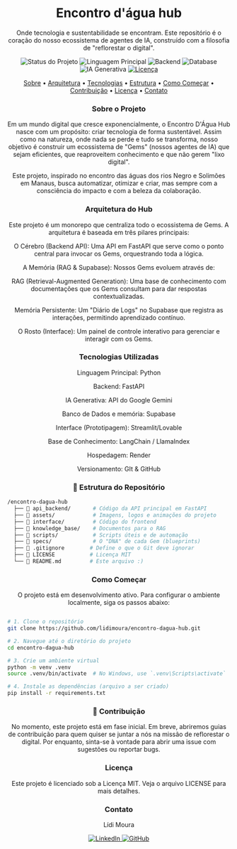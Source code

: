 <div align="center">

# Encontro d'água hub 
Onde tecnologia e sustentabilidade se encontram. Este repositório é o coração do nosso ecossistema de agentes de IA, construído com a filosofia de "reflorestar o digital".

</div>

<p align="center">
<img src="https://img.shields.io/badge/Status-Em%20Desenvolvimento-blue" alt="Status do Projeto">
<img src="https://img.shields.io/badge/Linguagem-Python-3776AB?logo=python&logoColor=white" alt="Linguagem Principal">
<img src="https://img.shields.io/badge/Backend-FastAPI-009688?logo=fastapi&logoColor=white" alt="Backend">
<img src="https://img.shields.io/badge/Database-Supabase-3ECF8E?logo=supabase&logoColor=white" alt="Database">
<img src="https://img.shields.io/badge/AI-Google%20Gemini-8952FF?logo=google&logoColor=white" alt="IA Generativa">
<a href="https://www.google.com/search?q=LICENSE">
<img src="https://img.shields.io/badge/License-MIT-yellow.svg" alt="Licença">
</a>
</p>

<p align="center">
<a href="#-sobre-o-projeto">Sobre</a> •
<a href="#-arquitetura-do-hub">Arquitetura</a> •
<a href="#-tecnologias-utilizadas">Tecnologias</a> •
<a href="#-estrutura-do-repositório">Estrutura</a> •
<a href="#-como-começar">Como Começar</a> •
<a href="#-contribuição">Contribuição</a> •
<a href="#-licença">Licença</a> •
<a href="#-contato">Contato</a>
</p>

<h3 align= "center"> Sobre o Projeto </h3>
<div align= "center">Em um mundo digital que cresce exponencialmente, o Encontro D'Água Hub nasce com um propósito: criar tecnologia de forma sustentável. Assim como na natureza, onde nada se perde e tudo se transforma, nosso objetivo é construir um ecossistema de "Gems" (nossos agentes de IA) que sejam eficientes, que reaproveitem conhecimento e que não gerem "lixo digital".

Este projeto, inspirado no encontro das águas dos rios Negro e Solimões em Manaus, busca automatizar, otimizar e criar, mas sempre com a consciência do impacto e com a beleza da colaboração. </div>

<h3 align= "center"> Arquitetura do Hub </h3>
<div align= "center">Este projeto é um monorepo que centraliza todo o ecossistema de Gems. A arquitetura é baseada em três pilares principais:

O Cérebro (Backend API): Uma API em FastAPI que serve como o ponto central para invocar os Gems, orquestrando toda a lógica.

A Memória (RAG & Supabase): Nossos Gems evoluem através de:

RAG (Retrieval-Augmented Generation): Uma base de conhecimento com documentações que os Gems consultam para dar respostas contextualizadas.

Memória Persistente: Um "Diário de Logs" no Supabase que registra as interações, permitindo aprendizado contínuo.

O Rosto (Interface): Um painel de controle interativo para gerenciar e interagir com os Gems. </div>

<h3 align= "center"> Tecnologias Utilizadas </h3>
<div align= "center">Linguagem Principal: Python

Backend: FastAPI

IA Generativa: API do Google Gemini

Banco de Dados e memória: Supabase

Interface (Prototipagem): Streamlit/Lovable

Base de Conhecimento: LangChain / LlamaIndex

Hospedagem: Render

Versionamento: GIt & GitHub</div>

<h3 align= "center"> 📁 Estrutura do Repositório </h3>

```bash
/encontro-dagua-hub
  ├── 📂 api_backend/       # Código da API principal em FastAPI
  ├── 📂 assets/            # Imagens, logos e animações do projeto
  ├── 📂 interface/         # Código do frontend
  ├── 📂 knowledge_base/    # Documentos para o RAG
  ├── 📂 scripts/           # Scripts úteis e de automação
  ├── 📂 specs/             # O "DNA" de cada Gem (blueprints)
  ├── 📄 .gitignore        # Define o que o Git deve ignorar
  ├── 📄 LICENSE           # Licença MIT
  └── 📄 README.md         # Este arquivo :)
  ```

<h3 align= "center"> Como Começar </h3>
<div align= "center"> O projeto está em desenvolvimento ativo. Para configurar o ambiente localmente, siga os passos abaixo: </div>

``` bash

# 1. Clone o repositório
git clone https://github.com/lidimoura/encontro-dagua-hub.git

# 2. Navegue até o diretório do projeto
cd encontro-dagua-hub

# 3. Crie um ambiente virtual
python -m venv .venv
source .venv/bin/activate  # No Windows, use `.venv\Scripts\activate`

# 4. Instale as dependências (arquivo a ser criado)
pip install -r requirements.txt
```
<h3 align= "center"> 🤝 Contribuição </h3>
<div align= "center">No momento, este projeto está em fase inicial. Em breve, abriremos guias de contribuição para quem quiser se juntar a nós na missão de reflorestar o digital. Por enquanto, sinta-se à vontade para abrir uma issue com sugestões ou reportar bugs. </div>

<h3 align= "center">  Licença </h3>
<div align= "center">Este projeto é licenciado sob a Licença MIT. Veja o arquivo LICENSE para mais detalhes.

<h3 align= "center">  Contato </h3>
<div align="center">
<p> Lídi Moura </p>

<a href="https://www.linkedin.com/in/lidimoura/">
<img src="https://img.shields.io/badge/LinkedIn-0A66C2?style=for-the-badge&logo=linkedin&logoColor=white" alt="LinkedIn">
</a>
<a href="https://github.com/lidimoura">
<img src="https://img.shields.io/badge/GitHub-181717?style=for-the-badge&logo=github&logoColor=white" alt="GitHub">
</a>
</div>
